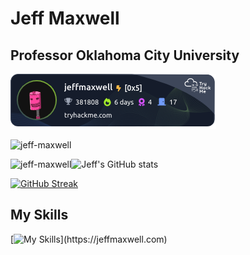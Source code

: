 # Jeff Maxwell
## Professor Oklahoma City University

<img src="/jeffmaxwell.png" alt="Try Hack Me Badge" />

<p align="left"> <img src="https://komarev.com/ghpvc/?username=jeff-maxwell&label=Profile%20views&color=0e75b6&style=flat" alt="jeff-maxwell" /> </p>

<p><img align="left" src="https://github-readme-stats.vercel.app/api/top-langs?username=jeff-maxwell&show_icons=true&locale=en&layout=compact" alt="jeff-maxwell" /></p>

![Jeff's GitHub stats](https://github-readme-stats.vercel.app/api?username=jeff-maxwell&show_icons=true&theme=transparent)

[![GitHub Streak](https://github-readme-streak-stats.herokuapp.com?user=jeff-maxwell)](https://git.io/streak-stats)

## My Skills
[![My Skills](https://skillicons.dev/icons?i=js,html,css,java,angular,debian,docker,dotnet,github,idea,kali,linux,mongodb,mysql,nodejs,postgres,py,raspberrypi,react,sqlite,solidity,swift,ts,ubuntu,unity,vim,vscode,windows,)](https://jeffmaxwell.com)

